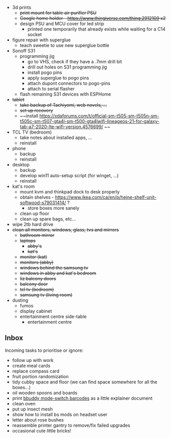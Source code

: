 * 3d prints
	* ~~print mount for table air purifier PSU~~
	* ~~Google home holder - https://www.thingiverse.com/thing:2912109 x2~~
	* design PSU and MCU cover for led strip
		* printed one temporarily that already exists while waiting for a C14 socket
* figure repair with superglue
	* teach sweetie to use new superglue bottle
* Sonoff S31
	* programming jig
		* go to VHS, check if they have a .7mm drill bit
		* drill out holes on S31 programming jig
		* install pogo pins
		* apply superglue to pogo pins
		* attach dupont connectors to pogo-pins
		* attach to serial flasher
	* flash remaining S31 devices with ESPHome
* ~~tablet~~
	* ~~take backup of Tachiyomi, web novels, ...~~
	* ~~set up recovery~~
	* ~~install https://xdaforums.com/t/official-sm-t505-sm-t505n-sm-t505c-sm-t507-gta4l-sm-t500-gta4lwifi-lineageos-21-for-galaxy-tab-a7-2020-lte-wifi-version.4576699/ ~~
* TCL TV (bedroom)
	* take notes about installed apps, ...
	* reinstall
* phone
	* backup
	* reinstall
* desktop
	* backup
	* develop win11 auto-setup script (for winget, ...)
	* reinstall
* kat's room
	* mount kvm and thinkpad dock to desk properly
	* obtain shelves - https://www.ikea.com/ca/en/p/hejne-shelf-unit-softwood-s79031414/ ?
		* store boxes more sanely
	* clean up floor
	* clean up spare bags, etc...
* wipe 2tb hard drive
* ~~clean all monitors, windows, glass, tvs and mirrors~~
	* ~~bathroom mirror~~
	* ~~laptops~~
		* ~~abby's~~
		* ~~kat's~~
	* ~~monitor (kat)~~
	* ~~monitors (abby)~~
	* ~~windows behind the samsung tv~~
	* ~~windows in abby and kat's bedroom~~
	* ~~liz balcony doors~~
	* ~~balcony door~~
	* ~~tcl tv (bedroom)~~
	* ~~samsung tv (living room)~~
* dusting
	* fumos
	* display cabinet
	* entertainment centre side-table
		* entertainment centre

## Inbox

Incoming tasks to prioritise or ignore:

* follow up with work
* create meal cards
* replace compass card
* fruit portion randomization
* tidy cubby space and floor (we can find space somewhere for all the boxes...)
* oil wooden spoons and boards
* print [bbuddy mode-switch barcodes](https://github.com/Forceu/barcodebuddy/tree/master/example/defaultBarcodes) as a little explainer document
* clean oven
* put up insect mesh
* show how to install bs mods on headset user
* letter about rose bushes
* reassemble printer gantry to remove/fix failed upgrades
* occasional cute little bricks!
